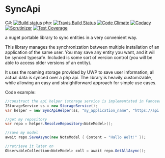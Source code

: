 # SyncApi
C#: [![Build status](https://ci.appveyor.com/api/projects/status/un5aq493586670k3?svg=true)](https://ci.appveyor.com/project/famoser/syncapi)
php: [![Travis Build Status](https://travis-ci.org/famoser/SyncApi.svg?branch=master)](https://travis-ci.org/famoser/SyncApi)
[![Code Climate](https://codeclimate.com/github/famoser/SyncApi/badges/gpa.svg)](https://codeclimate.com/github/famoser/SyncApi)
[![Codacy](https://api.codacy.com/project/badge/Grade/9ba78fbd408b40aabfa3ee220a2f5ea0)](https://www.codacy.com/app/products/SyncApi?utm_source=github.com&amp;utm_medium=referral&amp;utm_content=famoser/SyncApi&amp;utm_campaign=Badge_Grade)
[![Scrutinizer](https://scrutinizer-ci.com/g/famoser/SyncApi/badges/quality-score.png?b=master)](https://scrutinizer-ci.com/g/famoser/SyncApi)
[![Test Coverage](https://codeclimate.com/github/famoser/SyncApi/badges/coverage.svg)](https://codeclimate.com/github/famoser/SyncApi/coverage)

a nuget portable library to sync entities in a very convenient way.

This library manages the synchronization between multiple installation of an application of the same user. 
You may save any entity you want, and it will be synced typesafe. Included is some sort of version control (you will be able to access older versions of an entity).

It uses the roaming storage provided by UWP to save user information, all actual data is synced over a php api.
The library is heavily customizable, while allowing an easy and straightforward approach for simple use cases.

Code example:

```c#
//construct the api helper (storage service is implementated in Famoser.UniversalEssentials for UWP)
IStorageService ss = new StorageService();
var helper = new SyncApiHelper(ss, "my_application_name", "https://api.mywebpage.ch");

//get my repository
var repo = helper.ResolveRepository<NoteModel>();

//save my model
await repo.SaveAsync(new NoteModel { Content = "Hallo Welt!" });

//retrieve it later on
ObservableCollection<NoteModel> coll = await repo.GetAllAsync();
```
